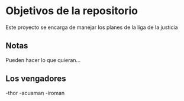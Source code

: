 # Objetivos de la repositorio

Este proyecto se encarga de manejar los planes de la liga de la justicia


## Notas
Pueden hacer lo que quieran...
## Los vengadores
-thor
-acuaman
-iroman
